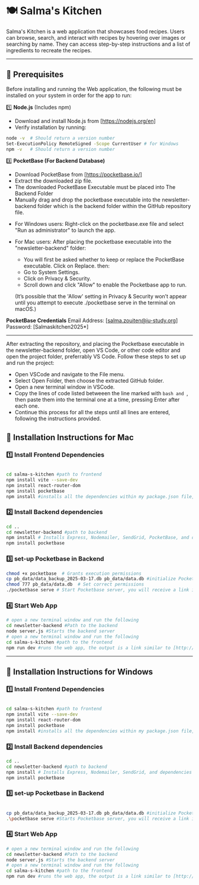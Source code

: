 # 🍽️ Salma's Kitchen

Salma's Kitchen is a web application that showcases food recipes. Users can browse, search, and interact with recipes by hovering over images or searching by name. They can access step-by-step instructions and a list of ingredients to recreate the recipes.

---

## **📌 Prerequisites**

Before installing and running the Web application, the following must be installed on your system in order for the app to run:

1️⃣ **Node.js** (Includes npm)

- Download and install Node.js from [https://nodejs.org/en]
- Verify installation by running:

```bash
node -v  # Should return a version number
Set-ExecutionPolicy RemoteSigned -Scope CurrentUser # for Windows
npm -v   # Should return a version number
```

3️⃣ **PocketBase (For Backend Database)**

- Download PocketBase from [https://pocketbase.io/]
- Extract the downloaded zip file.
- The downloaded PocketBase Executable must be placed into The Backend Folder
- Manually drag and drop the pocketbase executable into the newsletter-backend folder which is the backend folder within the GitHub repository file.

* For Windows users: Right-click on the pocketbase.exe file and select "Run as administrator" to launch the app.
* For Mac users: After placing the pocketbase executable into the "newsletter-backend" folder:

  - You will first be asked whether to keep or replace the PocketBase executable. Click on Replace.
    then:
  - Go to System Settings.
  - Click on Privacy & Security.
  - Scroll down and click "Allow" to enable the Pocketbase app to run.

  (It’s possible that the 'Allow' setting in Privacy & Security won’t appear until you attempt to execute ./pocketbase serve in the terminal on macOS.)

**PocketBase Credentials**
Email Address: [salma.zouiten@iu-study.org]
Password: [Salmaskitchen2025*]

---

After extracting the repository, and placing the Pocketbase executable in the newsletter-backend folder, open VS Code, or other code editor and open the project folder, preferrably VS Code. Follow these steps to set up and run the project:

- Open VSCode and navigate to the File menu.
- Select Open Folder, then choose the extracted GitHub folder.
- Open a new terminal window in VSCode.
- Copy the lines of code listed betweeen the line marked with `bash and `, then paste them into the terminal one at a time, pressing Enter after each one.
- Continue this process for all the steps until all lines are entered, following the instructions provided.

## **🚀 Installation Instructions for Mac**

### **1️⃣ Install Frontend Dependencies**

```bash

cd salma-s-kitchen #path to frontend
npm install vite --save-dev
npm install react-router-dom
npm install pocketbase
npm install #installs all the dependencies within my package.json file, to deploy the app
```

### **2️⃣ Install Backend dependencies**

```bash
cd ..
cd newsletter-backend #path to backend
npm install # Installs Express, Nodemailer, SendGrid, PocketBase, and dependencies needed for the backend to run
npm install pocketbase
```

### **3️⃣ set-up Pocketbase in Backend**

```bash
chmod +x pocketbase  # Grants execution permissions
cp pb_data/data_backup_2025-03-17.db pb_data/data.db #initialize PocketBase from Backup
chmod 777 pb_data/data.db  # Set correct permissions
./pocketbase serve # Start Pocketbase server, you will receive a link in the terminal, copy the Dashboard link in the browser and and fill in the credentials listed above.
```

### **4️⃣ Start Web App**

```bash
# open a new terminal window and run the following
cd newsletter-backend #Path to the backend
node server.js #Starts the backend server
# open a new terminal window and run the following
cd salma-s-kitchen #path to the frontend
npm run dev #runs the web app, the output is a link similar to [http://localhost:5173/], that must be inputed in a web browser
```

---

## **🚀 Installation Instructions for Windows**

### **1️⃣ Install Frontend Dependencies**

```bash

cd salma-s-kitchen #path to frontend
npm install vite --save-dev
npm install react-router-dom
npm install pocketbase
npm install #installs all the dependencies within my package.json file, to deploy the app
```

### **2️⃣ Install Backend dependencies**

```bash
cd ..
cd newsletter-backend #path to backend
npm install # Installs Express, Nodemailer, SendGrid, and dependencies needed for the backend to run
npm install pocketbase
```

### **3️⃣ set-up Pocketbase in Backend**

```bash

cp pb_data/data_backup_2025-03-17.db pb_data/data.db #initialize PocketBase from Backup
.\pocketbase serve #Starts Pocketbase server, you will receive a link in the terminal, copy the Dashboard link in the browser and and fill in the credentials listed above.
```

### **4️⃣ Start Web App**

```bash
# open a new terminal window and run the following
cd newsletter-backend #Path to the backend
node server.js #Starts the backend server
# open a new terminal window and run the following
cd salma-s-kitchen #path to the frontend
npm run dev #runs the web app, the output is a link similar to [http://localhost:5173/], that must be inputed in a web browser
```
